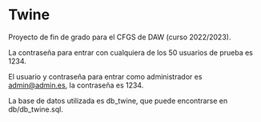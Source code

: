 # Twine
Proyecto de fin de grado para el CFGS de DAW (curso 2022/2023).

La contraseña para entrar con cualquiera de los 50 usuarios de prueba es 1234.

El usuario y contraseña para entrar como administrador es admin@admin.es, la contraseña es 1234.

La base de datos utilizada es db_twine, que puede encontrarse en db/db_twine.sql.
